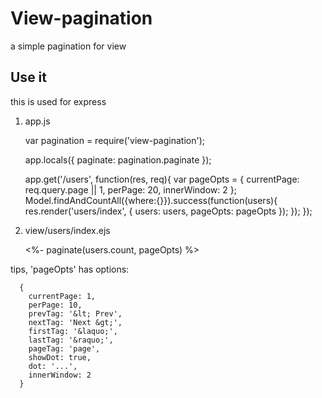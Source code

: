 View-pagination
===============
  a simple pagination for view

## Use it
  this is used for express


1. app.js

    var pagination = require('view-pagination');

    app.locals({
      paginate: pagination.paginate
    });

    app.get('/users', function(res, req){
      var pageOpts = {
        currentPage: req.query.page || 1,
        perPage: 20,
        innerWindow: 2
      };
      Model.findAndCountAll({where:{}}).success(function(users){
        res.render('users/index', { users: users, pageOpts: pageOpts });
      });
    });

2. view/users/index.ejs

      <%- paginate(users.count, pageOpts) %>


tips, 'pageOpts' has options:

      {
        currentPage: 1,
        perPage: 10,
        prevTag: '&lt; Prev',
        nextTag: 'Next &gt;',
        firstTag: '&laquo;',
        lastTag: '&raquo;',
        pageTag: 'page',
        showDot: true,
        dot: '...',
        innerWindow: 2
      }



